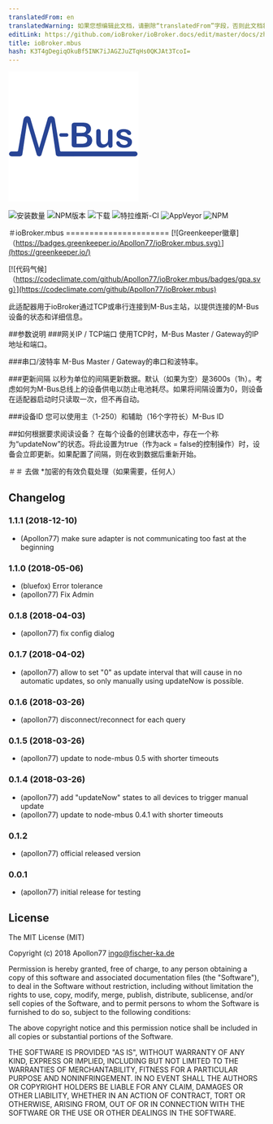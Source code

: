 ```yaml
---
translatedFrom: en
translatedWarning: 如果您想编辑此文档，请删除“translatedFrom”字段，否则此文档将再次自动翻译
editLink: https://github.com/ioBroker/ioBroker.docs/edit/master/docs/zh-cn/adapterref/iobroker.mbus/README.md
title: ioBroker.mbus
hash: K3T4gDegiqOkuBf5INK7iJAGZJuZTqHs0QKJAt3TcoI=
---
```

![商标](../../../en/adapterref/iobroker.mbus/admin/mbus.png)

![安装数量](http://iobroker.live/badges/mbus-stable.svg)
![NPM版本](http://img.shields.io/npm/v/iobroker.mbus.svg)
![下载](https://img.shields.io/npm/dm/iobroker.mbus.svg)
![特拉维斯-CI](http://img.shields.io/travis/Apollon77/ioBroker.mbus/master.svg)
![AppVeyor](https://ci.appveyor.com/api/projects/status/github/Apollon77/ioBroker.mbus?branch=master&svg=true)
![NPM](https://nodei.co/npm/iobroker.mbus.png?downloads=true)

＃ioBroker.mbus ======================
[![Greenkeeper徽章]（https://badges.greenkeeper.io/Apollon77/ioBroker.mbus.svg）](https://greenkeeper.io/)

[![代码气候]（https://codeclimate.com/github/Apollon77/ioBroker.mbus/badges/gpa.svg）](https://codeclimate.com/github/Apollon77/ioBroker.mbus)

此适配器用于ioBroker通过TCP或串行连接到M-Bus主站，以提供连接的M-Bus设备的状态和详细信息。

##参数说明
###网关IP / TCP端口
使用TCP时，M-Bus Master / Gateway的IP地址和端口。

###串口/波特率
M-Bus Master / Gateway的串口和波特率。

###更新间隔
以秒为单位的间隔更新数据。默认（如果为空）是3600s（1h）。考虑如何为M-Bus总线上的设备供电以防止电池耗尽。如果将间隔设置为0，则设备在适配器启动时只读取一次，但不再自动。

###设备ID
您可以使用主（1-250）和辅助（16个字符长）M-Bus ID

##如何根据要求阅读设备？
在每个设备的创建状态中，存在一个称为“updateNow”的状态。将此设置为true（作为ack = false的控制操作）时，设备会立即更新。如果配置了间隔，则在收到数据后重新开始。

＃＃ 去做
*加密的有效负载处理（如果需要，任何人）

## Changelog

### 1.1.1 (2018-12-10)
* (Apollon77) make sure adapter is not communicating too fast at the beginning

### 1.1.0 (2018-05-06)
* (bluefox) Error tolerance
* (apollon77) Fix Admin

### 0.1.8 (2018-04-03)
* (apollon77) fix config dialog

### 0.1.7 (2018-04-02)
* (apollon77) allow to set "0" as update interval that will cause in no automatic updates, so only manually using updateNow is possible.

### 0.1.6 (2018-03-26)
* (apollon77) disconnect/reconnect for each query

### 0.1.5 (2018-03-26)
* (apollon77) update to node-mbus 0.5 with shorter timeouts

### 0.1.4 (2018-03-26)
* (apollon77) add "updateNow" states to all devices to trigger manual update
* (apollon77) update to node-mbus 0.4.1 with shorter timeouts

### 0.1.2
* (apollon77) official released version

### 0.0.1
* (apollon77) initial release for testing

## License

The MIT License (MIT)

Copyright (c) 2018 Apollon77 <ingo@fischer-ka.de>

Permission is hereby granted, free of charge, to any person obtaining a copy
of this software and associated documentation files (the "Software"), to deal
in the Software without restriction, including without limitation the rights
to use, copy, modify, merge, publish, distribute, sublicense, and/or sell
copies of the Software, and to permit persons to whom the Software is
furnished to do so, subject to the following conditions:

The above copyright notice and this permission notice shall be included in all
copies or substantial portions of the Software.

THE SOFTWARE IS PROVIDED "AS IS", WITHOUT WARRANTY OF ANY KIND, EXPRESS OR
IMPLIED, INCLUDING BUT NOT LIMITED TO THE WARRANTIES OF MERCHANTABILITY,
FITNESS FOR A PARTICULAR PURPOSE AND NONINFRINGEMENT. IN NO EVENT SHALL THE
AUTHORS OR COPYRIGHT HOLDERS BE LIABLE FOR ANY CLAIM, DAMAGES OR OTHER
LIABILITY, WHETHER IN AN ACTION OF CONTRACT, TORT OR OTHERWISE, ARISING FROM,
OUT OF OR IN CONNECTION WITH THE SOFTWARE OR THE USE OR OTHER DEALINGS IN THE
SOFTWARE.